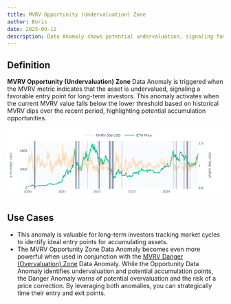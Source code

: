 ```yaml
---
title: MVRV Opportunity (Undervaluation) Zone
author: Boris
date: 2025-09-12
description: Data Anomaly shows potential undervaluation, signaling favorable entry points for long-term investors.
---
```


## Definition

**MVRV Opportunity (Undervaluation) Zone** Data Anomaly is triggered when the MVRV metric indicates that the asset is undervalued, signaling a favorable entry point for long-term investors. This anomaly activates when the current MVRV value falls below the lower threshold based on historical MVRV dips over the recent period, highlighting potential accumulation opportunities.

![](image1.png)

## Use Cases

- This anomaly is valuable for long-term investors tracking market cycles to identify ideal entry points for accumulating assets.
- The MVRV Opportunity Zone Data Anomaly becomes even more powerful when used in conjunction with the [MVRV Danger (Overvaluation) Zone](/data-anomaly/mvrv-danger-zone) Data Anomaly. While the Opportunity Data Anomaly identifies undervaluation and potential accumulation points, the Danger Anomaly warns of potential overvaluation and the risk of a price correction. By leveraging both anomalies, you can strategically time their entry and exit points.